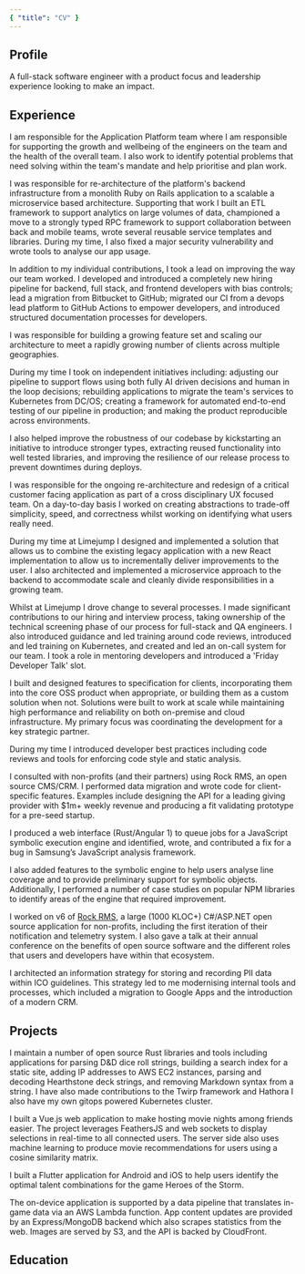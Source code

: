 ```yaml
---
{ "title": "CV" }
---
```


<WorkHistory-Styles />

<WorkHistory-Header />

## Profile

A full-stack software engineer with a product focus and leadership experience looking to make an impact.

<WorkHistory-Grid title="Languages" items="languages" class="block" />

## Experience

<WorkHistory-Block title="Tractable" subtitle="Team Lead" years="June 2022-Present">

I am responsible for the Application Platform team where I am responsible for supporting the growth and wellbeing of the engineers on the team and the health of the overall team. I also work to identify potential problems that need solving within the team's mandate and help prioritise and plan work.

</WorkHistory-Block>

<WorkHistory-Block title="Tendable" subtitle="Senior Developer" years="June 2021-April 2022">

I was responsible for re-architecture of the platform's backend infrastructure from a monolith Ruby on Rails application to a scalable a microservice based architecture. Supporting that work I built an ETL framework to support analytics on large volumes of data, championed a move to a strongly typed RPC framework to support collaboration between back and mobile teams, wrote several reusable service templates and libraries. During my time, I also fixed a major security vulnerability and wrote tools to analyse our app usage.

In addition to my individual contributions, I took a lead on improving the way our team worked. I developed and introduced a completely new hiring pipeline for backend, full stack, and frontend developers with bias controls; lead a migration from Bitbucket to GitHub; migrated our CI from a devops lead platform to GitHub Actions to empower developers, and introduced structured documentation processes for developers.

<WorkHistory-Skills :list="['Ruby', 'Rails', 'Resque', 'TypeScript', 'Twirp', 'Postgres', 'Node.js', 'Redis', 'Microservices', 'ETL', 'Github Actions']" />

</WorkHistory-Block>

<WorkHistory-Block title="Tractable" subtitle="Developer" years="September 2020-June 2021">

I was responsible for building a growing feature set and scaling our architecture to meet a rapidly growing number of clients across multiple geographies.

During my time I took on independent initiatives including: adjusting our pipeline to support flows using both fully AI driven decisions and human in the loop decisions; rebuilding applications to migrate the team's services to Kubernetes from DC/OS; creating a framework for automated end-to-end testing of our pipeline in production; and making the product reproducible across environments.

I also helped improve the robustness of our codebase by kickstarting an initiative to introduce stronger types, extracting reused functionality into well tested libraries, and improving the resilience of our release process to prevent downtimes during deploys.

<WorkHistory-Skills :list="['TypeScript', 'GraphQL', 'Kafka', 'Node.js', 'React', 'Kubernetes', 'Postgres', 'Redis', 'Docker', 'AWS', 'Gauge', 'E2E', 'Kafka', 'Jenkins', 'Datadog', 'Microservices', 'ArgoCD', 'Monorepo', 'Marathon', 'DC/OS', 'Yarn2']" />

</WorkHistory-Block>

<WorkHistory-Block title="Limejump" subtitle="Developer" years="February 2019-September 2020">

I was responsible for the ongoing re-architecture and redesign of a critical customer facing application as part of a cross disciplinary UX focused team. On a day-to-day basis I worked on creating abstractions to trade-off simplicity, speed, and correctness whilst working on identifying what users really need.

During my time at Limejump I designed and implemented a solution that allows us to combine the existing legacy application with a new React implementation to allow us to incrementally deliver improvements to the user. I also architected and implemented a microservice approach to the backend to accommodate scale and cleanly divide responsibilities in a growing team.

Whilst at Limejump I drove change to several processes. I made significant contributions to our hiring and interview process, taking ownership of the technical screening phase of our process for full-stack and QA engineers. I also introduced guidance and led training around code reviews, introduced and led training on Kubernetes, and created and led an on-call system for our team. I took a role in mentoring developers and introduced a 'Friday Developer Talk' slot.

<WorkHistory-Skills :list="['Node.js', 'React', 'Redux', 'Kubernetes', 'Docker', 'AWS', 'Kafka', 'Prometheus', 'Humio', 'CircleCI', 'Git', 'Google Cloud', 'Microservices', 'Nginx', 'Scrum', 'Angular 1']" />

</WorkHistory-Block>

<WorkHistory-Block title="Spark Development Network" subtitle="Developer, Remote" years="June 2018-February 2019">

I built and designed features to specification for clients, incorporating them into the core OSS product when appropriate, or building them as a custom solution when not. Solutions were built to work at scale while maintaining high performance and reliability on both on-premise and cloud infrastructure. My primary focus was coordinating the development for a key strategic partner.

During my time I introduced developer best practices including code reviews and tools for enforcing code style and static analysis.

<WorkHistory-Skills :list="['C#', 'ASP.NET', 'SQL', 'SQL Server', 'jQuery', 'IIS', 'Azure', 'Windows Server',  'Requirements Analysis', 'OSS Community Management', 'Release Planning', 'Retainer Management']" />

</WorkHistory-Block>

<WorkHistory-Block title="Bricks and Mortar Studio" subtitle="Consultant" years="2016-2020">
I consulted with non-profits (and their partners) using Rock RMS, an open source CMS/CRM. I performed data migration and wrote code for client-specific features. Examples include designing the API for a leading giving provider with $1m+ weekly revenue and producing a fit validating prototype for a pre-seed startup.

<WorkHistory-Skills :list="['C#', 'ASP.NET', 'SQL', 'Python3', 'Pandas', 'Requirements Analysis', 'Project Management']" />

</WorkHistory-Block>

<WorkHistory-Block title="Royal Holloway, University of London" subtitle="Undergraduate Researcher" years="Summer 2016 / Summer 2017">

I produced a web interface (Rust/Angular 1) to queue jobs for a JavaScript symbolic execution engine and identified, wrote, and contributed a fix for a bug in Samsung’s JavaScript analysis framework.

I also added features to the symbolic engine to help users analyse line coverage and to provide preliminary support for symbolic objects. Additionally, I performed a number of case studies on popular NPM libraries to identify areas of the engine that required improvement.

<WorkHistory-Skills :list="['Rust', 'GDB', 'Z3', 'SMT', 'Angular 1', 'JavaScript', 'Node.js', 'Bash']" />

</WorkHistory-Block>

<WorkHistory-Block title="Spark Development Network" subtitle="Internship" years="Summer 2016">

I worked on v6 of [Rock RMS](https://github.com/SparkDevNetwork/Rock/), a large (1000 KLOC+) C#/ASP.NET open source application for non-profits, including the first iteration of their notification and telemetry system. I also gave a talk at their annual conference on the benefits of open source software and the different roles that users and developers have within that ecosystem.

<WorkHistory-Skills :list="['C#', 'ASP.NET', 'SQL', 'Entity Framework 6', 'SQL Server', 'HTML5', 'CSS3', 'jQuery', 'Git', 'Public Speaking']" />

</WorkHistory-Block>

<WorkHistory-Block title="Hope Church" subtitle="Communications Director" years="2013-2015">

I architected an information strategy for storing and recording PII data within ICO guidelines. This strategy led to me modernising internal tools and processes, which included a migration to Google Apps and the introduction of a modern CRM.

</WorkHistory-Block>

## Projects

<WorkHistory-Block title="Miscellaneous">

I maintain a number of open source Rust libraries and tools including applications for parsing D&D dice roll strings, building a search index for a static site, adding IP addresses to AWS EC2 instances, parsing and decoding Hearthstone deck strings, and removing Markdown syntax from a string. I have also made contributions to the Twirp framework and Hathora I also have my own gitops powered Kubernetes cluster.

</WorkHistory-Block>

<WorkHistory-Block title="Jonathan's Movies" github-url="arranf/Jonathans-Movies-Client">

I built a Vue.js web application to make hosting movie nights among friends easier. The project leverages FeathersJS and web sockets to display selections in real-time to all connected users. The server side also uses machine learning to produce movie recommendations for users using a cosine similarity matrix.

<WorkHistory-Skills :list="['TypeScript', 'Node.js', 'Vue', 'Webpack', 'Jest', 'Real-Time', 'Web Sockets', 'Machine Learning', 'OAuth']" />
</WorkHistory-Block>

<WorkHistory-Block title="Heroes Companion" github-url="arranf/Heroes-Companion">

I built a Flutter application for Android and iOS to help users identify the optimal talent combinations for the game Heroes of the Storm.

The on-device application is supported by a data pipeline that translates in-game data via an AWS Lambda function. App content updates are provided by an Express/MongoDB backend which also scrapes statistics from the web. Images are served by S3, and the API is backed by CloudFront.

<WorkHistory-Skills :list="['Flutter', 'Dart', 'Redux', 'Java', 'SQLite', 'Express', 'MongoDB', 'Mongoose', 'AWS', 'S3', 'Cloudfront', 'Lambda', 'Puppeteer', 'Heroku']" />

</WorkHistory-Block>

## Education

<WorkHistory-Block title="First Class Software Engineering BSc" subtitle="Royal Holloway, University of London" years="2015-2018">

<WorkHistory-Grid title="Awards" items="awards" width="100" />

</WorkHistory-Block>

<WorkHistory-PopUp
          :url="'https://s3.eu-west-2.amazonaws.com/arranfrance.com/Arran-France--Full-Stack-Software-Engineer--CV.pdf'"
        />